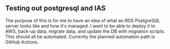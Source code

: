 ## Testing out postgresql and IAS ##
The purpose of this is for me to have an idea of what an RDS PostgreSQL server looks like and how it's managed. I want to be able to deploy it to AWS, back-up data, migrate data, and update the DB with migration scripts. This should all be automated. 
Currently the planned automation path is GitHub Actions. 
